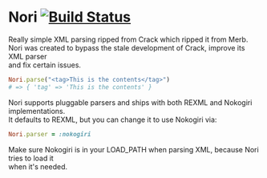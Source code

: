 Nori [![Build Status](http://travis-ci.org/rubiii/nori.png)](http://travis-ci.org/rubiii/nori)
====

Really simple XML parsing ripped from Crack which ripped it from Merb.  
Nori was created to bypass the stale development of Crack, improve its XML parser  
and fix certain issues.

``` ruby
Nori.parse("<tag>This is the contents</tag>")
# => { 'tag' => 'This is the contents' }
```

Nori supports pluggable parsers and ships with both REXML and Nokogiri implementations.  
It defaults to REXML, but you can change it to use Nokogiri via:

``` ruby
Nori.parser = :nokogiri
```

Make sure Nokogiri is in your LOAD_PATH when parsing XML, because Nori tries to load it  
when it's needed.
